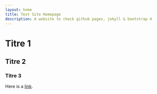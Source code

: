 ```yaml
---
layout: home
title: Test Site Homepage
description: A website to check github pages, jekyll & bootstrap 4
---
```


# Titre 1
## Titre 2
### Titre 3
Here is a [link](#).

